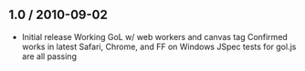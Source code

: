 
1.0 / 2010-09-02
------------------

* Initial release
		Working GoL w/ web workers and canvas tag
		Confirmed works in latest Safari, Chrome, and FF on Windows
		JSpec tests for gol.js are all passing
